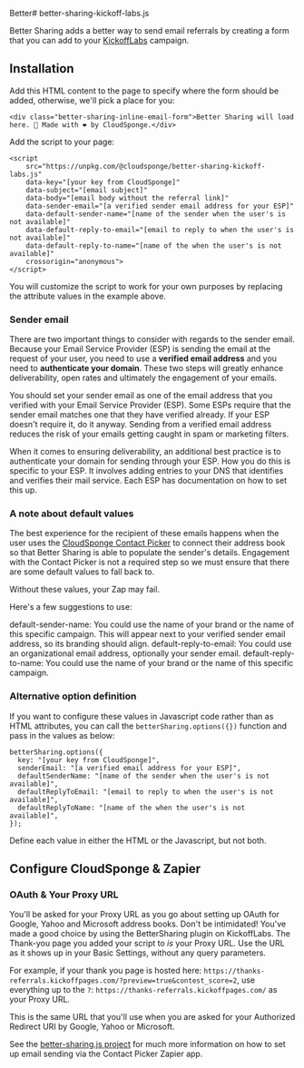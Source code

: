 Better# better-sharing-kickoff-labs.js

Better Sharing adds a better way to send email referrals by creating a form that you can add to your [KickoffLabs](https://kickofflabs.com/) campaign.

## Installation

Add this HTML content to the page to specify where the form should be added, otherwise, we'll pick a place for you:

    <div class="better-sharing-inline-email-form">Better Sharing will load here. 🔧 Made with ❤️ by CloudSponge.</div>

Add the script to your page:

    <script
        src="https://unpkg.com/@cloudsponge/better-sharing-kickoff-labs.js"
        data-key="[your key from CloudSponge]"
        data-subject="[email subject]"
        data-body="[email body without the referral link]"
        data-sender-email="[a verified sender email address for your ESP]"
        data-default-sender-name="[name of the sender when the user's is not available]"
        data-default-reply-to-email="[email to reply to when the user's is not available]"
        data-default-reply-to-name="[name of the when the user's is not available]"
        crossorigin="anonymous">
    </script>

You will customize the script to work for your own purposes by replacing the attribute values in the example above.

### Sender email

There are two important things to consider with regards to the sender email. Because your Email Service Provider (ESP) is sending the email at the request of your user, you need to use a **verified email address** and you need to **authenticate your domain**. These two steps will greatly enhance deliverability, open rates and ultimately the engagement of your emails.

You should set your sender email as one of the email address that you verified with your Email Service Provider (ESP). Some ESPs require that the sender email matches one that they have verified already. If your ESP doesn't require it, do it anyway. Sending from a verified email address reduces the risk of your emails getting caught in spam or marketing filters.

When it comes to ensuring deliverability, an additional best practice is to authenticate your domain for sending through your ESP. How you do this is specific to your ESP. It involves adding entries to your DNS that identifies and verifies their mail service. Each ESP has documentation on how to set this up.

### A note about default values

The best experience for the recipient of these emails happens when the user uses the [CloudSponge Contact Picker](https://www.cloudsponge.com/contact-picker/) to connect their address book so that Better Sharing is able to populate the sender's details. Engagement with the Contact Picker is not a required step so we must ensure that there are some default values to fall back to.

Without these values, your Zap may fail.

Here's a few suggestions to use:

default-sender-name: You could use the name of your brand or the name of this specific campaign. This will appear next to your verified sender email address, so its branding should align.
default-reply-to-email: You could use an organizational email address, optionally your sender email.
default-reply-to-name: You could use the name of your brand or the name of this specific campaign.

### Alternative option definition

If you want to configure these values in Javascript code rather than as HTML attributes, you can call the `betterSharing.options({})` function and pass in the values as below:

    betterSharing.options({
      key: "[your key from CloudSponge]",
      senderEmail: "[a verified email address for your ESP]",
      defaultSenderName: "[name of the sender when the user's is not available]",
      defaultReplyToEmail: "[email to reply to when the user's is not available]",
      defaultReplyToName: "[name of the when the user's is not available]",
    });

Define each value in either the HTML or the Javascript, but not both.


## Configure CloudSponge & Zapier

### OAuth & Your Proxy URL

You'll be asked for your Proxy URL as you go about setting up OAuth for Google, Yahoo and Microsoft address books. Don't be intimidated! You've made a good choice by using the BetterSharing plugin on KickoffLabs. The Thank-you page you added your script to *is* your Proxy URL. Use the URL as it shows up in your Basic Settings, without any query parameters.

For example, if your thank you page is hosted here: `https://thanks-referrals.kickoffpages.com/?preview=true&contest_score=2`, use everything up to the `?`: `https://thanks-referrals.kickoffpages.com/` as your Proxy URL.

This is the same URL that you'll use when you are asked for your Authorized Redirect URI by Google, Yahoo or Microsoft.

See the [better-sharing.js project](https://www.npmjs.com/package/@cloudsponge/better-sharing.js) for much more information on how to set up email sending via the Contact Picker Zapier app.
